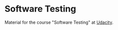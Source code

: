 # Software TestingMaterial for the course "Software Testing" at [Udacity](https://eu.udacity.com/course/software-testing--cs258).